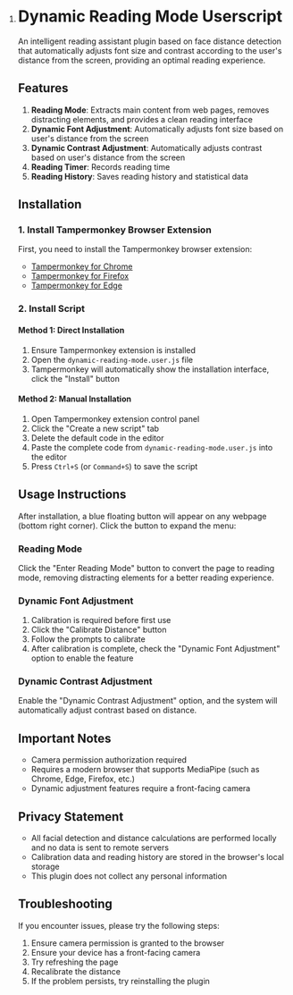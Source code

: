 1. # Dynamic Reading Mode Userscript

   An intelligent reading assistant plugin based on face distance detection that automatically adjusts font size and contrast according to the user's distance from the screen, providing an optimal reading experience.

   ## Features

   1. **Reading Mode**: Extracts main content from web pages, removes distracting elements, and provides a clean reading interface
   2. **Dynamic Font Adjustment**: Automatically adjusts font size based on user's distance from the screen
   3. **Dynamic Contrast Adjustment**: Automatically adjusts contrast based on user's distance from the screen
   4. **Reading Timer**: Records reading time
   5. **Reading History**: Saves reading history and statistical data

   ## Installation

   ### 1. Install Tampermonkey Browser Extension

   First, you need to install the Tampermonkey browser extension:

   - [Tampermonkey for Chrome](https://chrome.google.com/webstore/detail/tampermonkey/dhdgffkkebhmkfjojejmpbldmpobfkfo)
   - [Tampermonkey for Firefox](https://addons.mozilla.org/en-US/firefox/addon/tampermonkey/)
   - [Tampermonkey for Edge](https://microsoftedge.microsoft.com/addons/detail/tampermonkey/iikmkjmpaadaobahmlepeloendndfphd)

   ### 2. Install Script

   #### Method 1: Direct Installation

   1. Ensure Tampermonkey extension is installed
   2. Open the `dynamic-reading-mode.user.js` file
   3. Tampermonkey will automatically show the installation interface, click the "Install" button

   #### Method 2: Manual Installation

   1. Open Tampermonkey extension control panel
   2. Click the "Create a new script" tab
   3. Delete the default code in the editor
   4. Paste the complete code from `dynamic-reading-mode.user.js` into the editor
   5. Press `Ctrl+S` (or `Command+S`) to save the script

   ## Usage Instructions

   After installation, a blue floating button will appear on any webpage (bottom right corner). Click the button to expand the menu:

   ### Reading Mode

   Click the "Enter Reading Mode" button to convert the page to reading mode, removing distracting elements for a better reading experience.

   ### Dynamic Font Adjustment

   1. Calibration is required before first use
   2. Click the "Calibrate Distance" button
   3. Follow the prompts to calibrate
   4. After calibration is complete, check the "Dynamic Font Adjustment" option to enable the feature

   ### Dynamic Contrast Adjustment

   Enable the "Dynamic Contrast Adjustment" option, and the system will automatically adjust contrast based on distance.

   ## Important Notes

   - Camera permission authorization required
   - Requires a modern browser that supports MediaPipe (such as Chrome, Edge, Firefox, etc.)
   - Dynamic adjustment features require a front-facing camera

   ## Privacy Statement

   - All facial detection and distance calculations are performed locally and no data is sent to remote servers
   - Calibration data and reading history are stored in the browser's local storage
   - This plugin does not collect any personal information

   ## Troubleshooting

   If you encounter issues, please try the following steps:

   1. Ensure camera permission is granted to the browser
   2. Ensure your device has a front-facing camera
   3. Try refreshing the page
   4. Recalibrate the distance
   5. If the problem persists, try reinstalling the plugin
